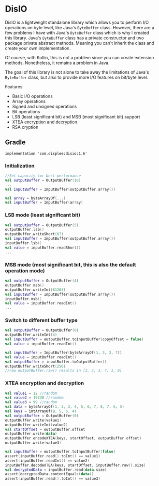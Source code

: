 # DisIO
DisIO is a lightweight standalone library which allows you to perform I/O operations on byte level, like Java's `ByteBuffer` class. However, there are a few problems I have with Java's `ByteBuffer` class which is why I created this library. Java's `ByteBuffer` class has a private constructor and two package private abstract methods. Meaning you can't inherit the class and create your own implementation.

Of course, with Kotlin, this is not a problem since you can create extension methods. Nonetheless, it remains a problem in Java.

The goal of this library is not alone to take away the limitations of Java's `ByteBuffer` class, but also to provide more I/O features on bit/byte level.

Features:
* Basic I/O operations
* Array operations
* Signed and unsigned operations
* Bit operations
* LSB (least significant bit) and MSB (most significant bit) support
* XTEA encryption and decryption
* RSA cryption

## Gradle
```
implementation 'com.displee:disio:1.6'
```

### Initialization
```Kotlin
//Set capacity for best performance
val outputBuffer = OutputBuffer(10)
...
val inputBuffer = InputBuffer(outputBuffer.array())
```
```kotlin
val array = byteArrayOf(...)
val inputBuffer = InputBuffer(array)
```

### LSB mode (least significant bit)
```kotlin
val outputBuffer = OutputBuffer(5)
outputBuffer.lsb()
outputBuffer.writeShort(67)
val inputBuffer = InputBuffer(outputBuffer.array())
inputBuffer.lsb()
val value = inputBuffer.readShort()
...
```

### MSB mode (most significant bit, this is also the default operation mode)
```kotlin
val outputBuffer = OutputBuffer(4)
outputBuffer.msb()
outputBuffer.writeInt(61263)
val inputBuffer = InputBuffer(outputBuffer.array())
inputBuffer.msb()
val value = inputBuffer.readInt()
...
```

### Switch to different buffer type
```kotlin
val outputBuffer = OutputBuffer(0)
outputBuffer.writeInt(4)
val inputBuffer = outputBuffer.toInputBuffer(copyOffset = false)
val value = inputBuffer.readInt()

val inputBuffer = InputBuffer(byteArrayOf(1, 3, 3, 7))
val value = inputBuffer.readInt()
val outputBuffer = inputBuffer.toOutputBuffer()
outputBuffer.writeShort(256)
//now outputBuffer.raw() results in [1, 3, 3, 7, 1, 0]
```

### XTEA encryption and decryption
```kotlin
val value1 = 12 //random
val value2 = 19238 //random
val value3 = 99 //random
val data = byteArrayOf(1, 3, 3, 4, 5, 6, 7, 8, 7, 6, 5)
val keys = intArrayOf(9, 5, 6, 4)
val outputBuffer = OutputBuffer(0)
outputBuffer.write(value1)
outputBuffer.writeInt(value2)
val startOffset = outputBuffer.offset
outputBuffer.write(data)
outputBuffer.encodeXTEA(keys, startOffset, outputBuffer.offset)
outputBuffer.write(value3)

val inputBuffer = outputBuffer.toInputBuffer(false)
assert(inputBuffer.read().toInt() == value1)
assert(inputBuffer.readInt() == value2)
inputBuffer.decodeXTEA(keys, startOffset, inputBuffer.raw().size)
val decryptedData = inputBuffer.read(data.size)
assert(decryptedData.contentEquals(data))
assert(inputBuffer.read().toInt() == value3)
```
